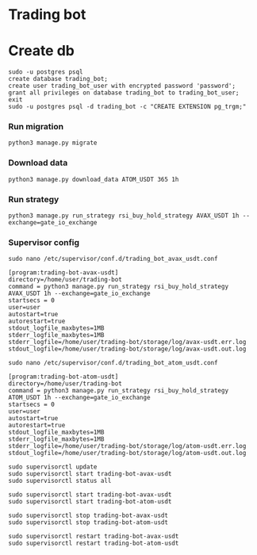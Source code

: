 Trading bot
=========================

# Create db

```shell
sudo -u postgres psql
create database trading_bot;
create user trading_bot_user with encrypted password 'password';
grant all privileges on database trading_bot to trading_bot_user;
exit
sudo -u postgres psql -d trading_bot -c "CREATE EXTENSION pg_trgm;"
```

### Run migration
``python3 manage.py migrate``
### Download data
``python3 manage.py download_data ATOM_USDT 365 1h``
### Run strategy
``python3 manage.py run_strategy rsi_buy_hold_strategy AVAX_USDT 1h --exchange=gate_io_exchange``



### Supervisor config

``sudo nano /etc/supervisor/conf.d/trading_bot_avax_usdt.conf``

```
[program:trading-bot-avax-usdt]
directory=/home/user/trading-bot
command = python3 manage.py run_strategy rsi_buy_hold_strategy AVAX_USDT 1h --exchange=gate_io_exchange
startsecs = 0
user=user
autostart=true
autorestart=true
stdout_logfile_maxbytes=1MB
stderr_logfile_maxbytes=1MB
stderr_logfile=/home/user/trading-bot/storage/log/avax-usdt.err.log
stdout_logfile=/home/user/trading-bot/storage/log/avax-usdt.out.log
```

``sudo nano /etc/supervisor/conf.d/trading_bot_atom_usdt.conf``

```
[program:trading-bot-atom-usdt]
directory=/home/user/trading-bot
command = python3 manage.py run_strategy rsi_buy_hold_strategy ATOM_USDT 1h --exchange=gate_io_exchange
startsecs = 0
user=user
autostart=true
autorestart=true
stdout_logfile_maxbytes=1MB
stderr_logfile_maxbytes=1MB
stderr_logfile=/home/user/trading-bot/storage/log/atom-usdt.err.log
stdout_logfile=/home/user/trading-bot/storage/log/atom-usdt.out.log
```

```
sudo supervisorctl update
sudo supervisorctl start trading-bot-avax-usdt
sudo supervisorctl status all
```

```
sudo supervisorctl start trading-bot-avax-usdt
sudo supervisorctl start trading-bot-atom-usdt
```

```
sudo supervisorctl stop trading-bot-avax-usdt
sudo supervisorctl stop trading-bot-atom-usdt
```

```
sudo supervisorctl restart trading-bot-avax-usdt
sudo supervisorctl restart trading-bot-atom-usdt
```
